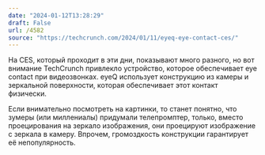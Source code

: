 ```yaml
---
date: "2024-01-12T13:28:29"
draft: False
url: /4582
source: "https://techcrunch.com/2024/01/11/eyeq-eye-contact-ces/"
---
```


На CES, который проходит в эти дни, показывают много разного, но вот внимание TechCrunch привлекло устройство, которое обеспечивает eye contact при видеозвонках. eyeQ использует конструкцию из камеры и зеркальной поверхности, которая обеспечивает этот контакт физически.

Если внимательно посмотреть на картинки, то станет понятно, что зумеры (или миллениалы) придумали телепромптер, только, вместо проецирования на зеркало изображения, они проецируют изображение с зеркала в камеру. Впрочем, громоздкость конструкции гарантирует её непопулярность.
